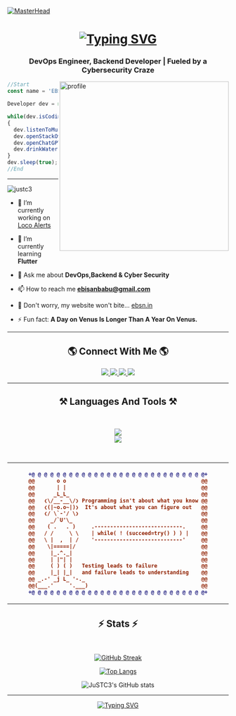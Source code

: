 [![MasterHead](https://camo.githubusercontent.com/ba9f3bd30647e352a3f5e1e45eb45c6ec7bad6155cd16aaedf4a426738da0ca5/68747470733a2f2f696e646f616e616c79746963612e636f6d2f7374617469632f696d616765732f62616e6e6572722e676966)](https://ebsn00.com)

<h1 align="center">
    <a href="https://ebsn00.com">
        <img src="https://readme-typing-svg.demolab.com?font=Righteous&size=35&duration=4000&pause=1000&center=true&vCenter=true&width=500&height=70&lines=Hi+There!+%F0%9F%91%8B;I'm+Ebisan;Also+Known+As+JuSTC3" alt="Typing SVG" />
    </a>
</h1>
<h3 align="center">DevOps Engineer, Backend Developer | Fueled by a Cybersecurity Craze</h3>

<img align="right" alt="profile" width="385" src="https://cdn.discordapp.com/attachments/858390754858500106/1146825466259460106/profile2.gif">

```js
//Start
const name = 'EBSN' || 'JuSTC3';

Developer dev = new Developer(name);

while(dev.isCoding())
{
  dev.listenToMusic();
  dev.openStackOverFlow();
  dev.openChatGPT();
  dev.drinkWater();
}
dev.sleep(true);
//End
```

<hr/>

<p align="left"> <img src="https://komarev.com/ghpvc/?username=justc3&label=Profile%20views&color=0e75b6&style=flat" alt="justc3" /> </p>

- 🔭 I’m currently working on [Loco Alerts](https://github.com/JuSTC3/LOCOV2)

- 🌱 I’m currently learning **Flutter**

<!-- - 👨‍💻 All of my projects are available at [ebsn00.com](ebsn00.com)*/-->

- 💬 Ask me about **DevOps,Backend & Cyber Security**

- 📫 How to reach me **ebisanbabu@gmail.com**

- 📄 Don't worry, my website won't bite... [ebsn.in](ebsn.in)

- ⚡ Fun fact: **A Day on Venus Is Longer Than A Year On Venus.**

<hr/>

<h2 align="center">🌎 Connect With Me 🌎</h2>
<p align="center">
    <a href="mailto:thejustc3@gmail.com">
    <img src="https://img.shields.io/badge/Gmail-D14836?style=for-the-badge&logo=gmail&logoColor=white"/>
  </a>
  <a href="https://linkedin.com/in/ebisan" target="_blank">
    <img src="https://img.shields.io/badge/LinkedIn-0077B5?style=for-the-badge&logo=linkedin&logoColor=white"/>
  </a>
  <a href="https://www.instagram.com/_ebsn_/" target="_blank">
     <img src="https://img.shields.io/badge/Instagram-E4405F?style=for-the-badge&logo=instagram&logoColor=white"/>
  </a>
  <a href="https://discord.com/users/743045390026276868" target="_blank">
     <img src="https://img.shields.io/badge/Discord-5865F2?style=for-the-badge&logo=discord&logoColor=white"/>
  </a>
</p>

<hr/>

<h2 align="center">⚒️ Languages And Tools ⚒️</h2>
<br/>
<p align="center">
    <img src="https://skillicons.dev/icons?i=nodejs,python,java,lua,c,cpp,php,androidstudio,flutter,dart,kotlin,javascript,ts,express,react,redux,django,laravel,bootstrap,css,tailwind,html,jquery,wordpress,mongodb,dynamodb,sqlite,mysql,webpack,stackoverflow" /><br>
    <img src="https://skillicons.dev/icons?i=aws,linux,docker,git,jenkins,bash,cloudflare,nginx,discord,vscode,postman" />
</p>
<br/>

<hr/>

<h4 align="center">
  
```diff
+@ @ @ @ @ @ @ @ @ @ @ @ @ @ @ @ @ @ @ @ @ @ @ @ @ @ @ @+
@@       o o                                           @@
@@       | |                                           @@
@@      _L_L_                                          @@
@@   ❮\/__-__\/❯ Programming isn't about what you know @@
@@   ❮(|~o.o~|)❯  It's about what you can figure out   @@
@@   ❮/ \`-'/ \❯                                       @@
@@     _/`U'\_                                         @@
@@    ( .   . )     .----------------------------.     @@
@@   / /     \ \    | while( ! (succeed=try() ) ) |    @@
@@   \ |  ,  | /    '----------------------------'     @@
@@    \|=====|/                                        @@
@@     |_.^._|                                         @@
@@     | |"| |                                         @@
@@     ( ) ( )   Testing leads to failure              @@
@@     |_| |_|   and failure leads to understanding    @@
@@ _.-' _j L_ '-._                                     @@
@@(___.'     '.___)                                    @@
+@ @ @ @ @ @ @ @ @ @ @ @ @ @ @ @ @ @ @ @ @ @ @ @ @ @ @ @+
```

</h4>

<hr/>

<h2 align="center">⚡ Stats ⚡</h2>
<br/>

<div align="center">

[![GitHub Streak](https://streak-stats.demolab.com?user=JuSTC3&theme=transparent&card_width=500&count_private=true)](https://git.io/streak-stats)

[![Top Langs](https://github-readme-stats.vercel.app/api/top-langs/?username=JuSTC3&theme=transparent&card_width=300&count_private=true)](https://github.com/anuraghazra/github-readme-stats)

![JuSTC3's GitHub stats](https://github-readme-stats.vercel.app/api?username=JuSTC3&theme=transparent&show_icons=true&card_width=500&count_private=true)

</div>

<hr/>

<p align="center">
    <a href="https://git.io/typing-svg">
        <img src="https://readme-typing-svg.demolab.com?font=Rubik+Iso&size=30&duration=4000&pause=1000&center=true&vCenter=true&width=500&height=70&lines=Thanks+for+visiting!+%E2%9C%8C%EF%B8%8F;Drop+me+a+line+on+LinkedIn" alt="Typing SVG" />
    </a>
</p>